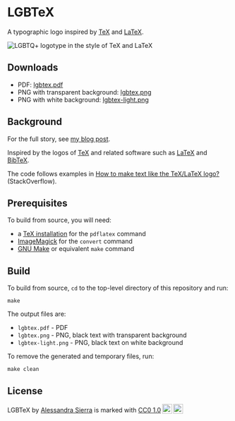 # LGBTeX

A typographic logo
inspired by [TeX](https://tug.org/)
and [LaTeX](https://www.latex-project.org/).

![LGBTQ+ logotype in the style of TeX and LaTeX](https://github.com/user-attachments/assets/e7a9dc42-696a-4711-b46b-ce55329c4d7f)

## Downloads

* PDF: [lgbtex.pdf](https://github.com/lambdasierra/lgbtex/releases/download/v0.3.0/lgbtex.pdf)
* PNG with transparent background: [lgbtex.png](https://github.com/lambdasierra/lgbtex/releases/download/v0.3.0/lgbtex.png)
* PNG with white background: [lgbtex-light.png](https://github.com/lambdasierra/lgbtex/releases/download/v0.3.0/lgbtex-light.png)

## Background

For the full story, see [my blog post](https://www.lambdasierra.com/2024/lgbtex/).

Inspired by the logos of [TeX](https://tug.org/)
and related software such as [LaTeX](https://www.latex-project.org/)
and [BibTeX](https://www.bibtex.org/).

The code follows examples in 
[How to make text like the TeX/LaTeX logo?](https://tex.stackexchange.com/q/519789) (StackOverflow).

## Prerequisites

To build from source, you will need:

* a [TeX installation](https://www.tug.org/begin.html) for the `pdflatex` command
* [ImageMagick](https://imagemagick.org/) for the `convert` command
* [GNU Make](https://www.gnu.org/software/make/) or equivalent `make` command

## Build

To build from source,
`cd` to the top-level directory of this repository and run:

    make

The output files are:

* `lgbtex.pdf` - PDF
* `lgbtex.png` - PNG, black text with transparent background
* `lgbtex-light.png` - PNG, black text on white background

To remove the generated and temporary files, run:

    make clean

## License

<p xmlns:cc="http://creativecommons.org/ns#" xmlns:dct="http://purl.org/dc/terms/"><span property="dct:title">LGBTeX</span> by <a rel="cc:attributionURL dct:creator" property="cc:attributionName" href="https://www.lambdasierra.com/">Alessandra Sierra</a> is marked with <a href="https://creativecommons.org/publicdomain/zero/1.0/?ref=chooser-v1" target="_blank" rel="license noopener noreferrer" style="display:inline-block;">CC0 1.0<img style="height:22px!important;margin-left:3px;vertical-align:text-bottom;" src="https://mirrors.creativecommons.org/presskit/icons/cc.svg?ref=chooser-v1" alt=""><img style="height:22px!important;margin-left:3px;vertical-align:text-bottom;" src="https://mirrors.creativecommons.org/presskit/icons/zero.svg?ref=chooser-v1" alt=""></a></p> 
